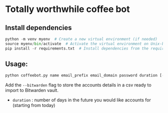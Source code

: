 # Totally worthwhile coffee bot

## Install dependencies
```python
python -m venv myenv  # Create a new virtual environment (if needed)
source myenv/bin/activate  # Activate the virtual environment on Unix-based systems
pip install -r requirements.txt  # Install dependencies from the requirements file
```

## Usage:
```python
python coffeebot.py name email_prefix email_domain password duration [--bitwarden]
```
Add the `--bitwarden` flag to store the accounts details in a csv ready to import to Bitwarden vault.
- `duration` : number of days in the future you would like accounts for (starting from today)
